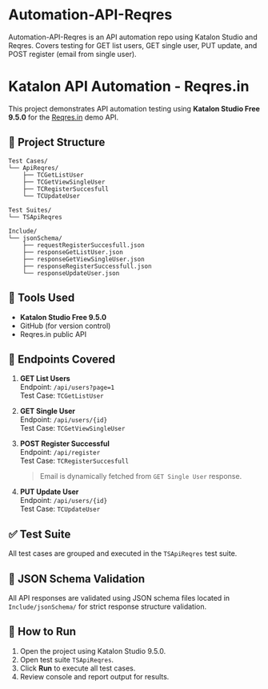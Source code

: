 # Automation-API-Reqres
Automation-API-Reqres is an API automation repo using Katalon Studio and Reqres. Covers testing for GET list users, GET single user, PUT update, and POST register (email from single user).



# Katalon API Automation - Reqres.in

This project demonstrates API automation testing using **Katalon Studio Free 9.5.0** for the [Reqres.in](https://reqres.in/) demo API.

## 📁 Project Structure

```
Test Cases/
└── ApiReqres/
    ├── TCGetListUser
    ├── TCGetViewSingleUser
    ├── TCRegisterSuccesfull
    └── TCUpdateUser

Test Suites/
└── TSApiReqres

Include/
└── jsonSchema/
    ├── requestRegisterSuccesfull.json
    ├── responseGetListUser.json
    ├── responseGetViewSingleUser.json
    ├── responseRegisterSuccessfull.json
    └── responseUpdateUser.json
```

## 🔧 Tools Used

- **Katalon Studio Free 9.5.0**
- GitHub (for version control)
- Reqres.in public API

## 📌 Endpoints Covered

1. **GET List Users**  
   Endpoint: `/api/users?page=1`  
   Test Case: `TCGetListUser`

2. **GET Single User**  
   Endpoint: `/api/users/{id}`  
   Test Case: `TCGetViewSingleUser`

3. **POST Register Successful**  
   Endpoint: `/api/register`  
   Test Case: `TCRegisterSuccesfull`  
   > Email is dynamically fetched from `GET Single User` response.

4. **PUT Update User**  
   Endpoint: `/api/users/{id}`  
   Test Case: `TCUpdateUser`

## ✅ Test Suite

All test cases are grouped and executed in the `TSApiReqres` test suite.

## 📄 JSON Schema Validation

All API responses are validated using JSON schema files located in `Include/jsonSchema/` for strict response structure validation.

## 🚀 How to Run

1. Open the project using Katalon Studio 9.5.0.
2. Open test suite `TSApiReqres`.
3. Click **Run** to execute all test cases.
4. Review console and report output for results.


